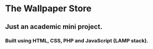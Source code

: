 # The Wallpaper Store

## Just an academic mini project.

### Built using HTML, CSS, PHP and JavaScript (LAMP stack).
